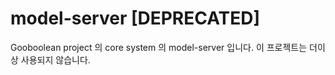 # model-server [DEPRECATED]

Gooboolean project 의 core system 의 model-server 입니다.
이 프로젝트는 더이상 사용되지 않습니다.